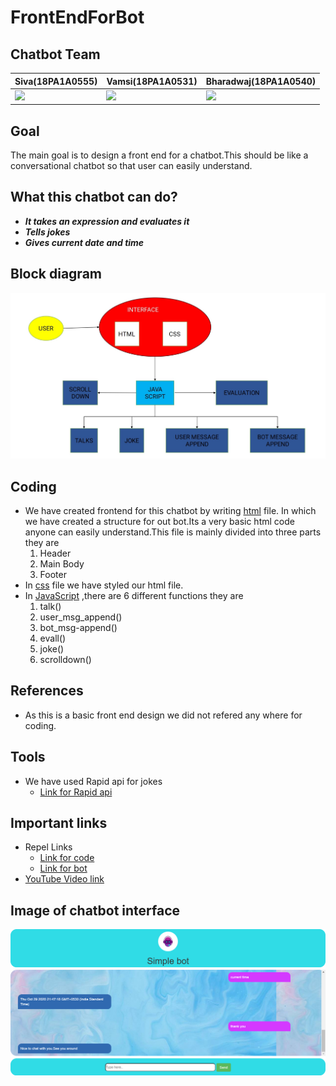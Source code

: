 # FrontEndForBot

## Chatbot Team
|**Siva(18PA1A0555)**|**Vamsi(18PA1A0531)**|**Bharadwaj(18PA1A0540)**|
|---|---|---|
![](http://learncodeonline.in/mascot.png)   |  ![](http://learncodeonline.in/mascot.png)|  ![](http://learncodeonline.in/mascot.png)  |

## Goal
The main goal is to design a front end for a chatbot.This should be like a conversational chatbot so that user can easily understand.

## What this chatbot can do?
- ***It takes an expression and evaluates it*** 
- ***Tells jokes***
- ***Gives current date and time***

## Block diagram
![](https://github.com/Siva-555/front-end-chat-bot/blob/main/front-end-chatbot.jpg)

## Coding
- We have created frontend for  this chatbot by writing  [html](https://github.com/Siva-555/front-end-chat-bot/blob/main/index.html) file. In which we have created a structure for out bot.Its a very basic html code anyone can easily understand.This file is mainly divided into three parts they are 
    1. Header
    2. Main Body 
    3. Footer
- In [css](https://github.com/Siva-555/front-end-chat-bot/blob/main/style.css) file we have styled our html file.
- In [JavaScript](https://github.com/Siva-555/front-end-chat-bot/blob/main/script.js) ,there are 6 different functions they are
    1. talk()
    2. user_msg_append()
    3. bot_msg-append()
    4. evall()
    5. joke()
    6. scrolldown()
    

## References
- As this is a basic front end design we did not refered any where for coding.

## Tools
- We have used Rapid api for jokes
    - [Link for Rapid api](https://rapidapi.com/LemmoTresto/api/joke3)


## Important links
- Repel Links
    - [Link for code](https://repl.it/@siva555/week2frontend#script.js) 
    - [Link for bot](https://week2frontend.siva555.repl.co)
- [YouTube Video link](https://youtu.be/EtixKlJfvCc)

## Image of chatbot interface
![](https://github.com/Siva-555/front-end-chat-bot/blob/main/Images/chatbot_img.png)
